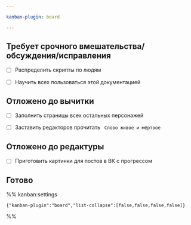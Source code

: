 ```yaml
---

kanban-plugin: board

---
```


## Требует срочного вмешательства/обсуждения/исправления

- [ ] Распределить скрипты по людям
- [ ] Научить всех пользоваться этой документацией


## Отложено до вычитки

- [ ] Заполнить страницы всех остальных персонажей
- [ ] Заставить редакторов прочитать ` Слово живое и мёртвое`


## Отложено до редактуры

- [ ] Приготовить картинки для постов в ВК с прогрессом


## Готово





%% kanban:settings
```
{"kanban-plugin":"board","list-collapse":[false,false,false,false]}
```
%%